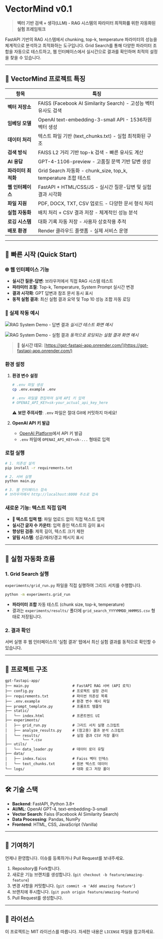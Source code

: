 # VectorMind v0.1

> **벡터 기반 검색 + 생각(LLM) - RAG 시스템의 파라미터 최적화를 위한 자동화된 실험 프레임워크**

FastAPI 기반의 RAG 시스템에서 chunking, top-k, temperature 파라미터의 성능을 체계적으로 분석하고 최적화하는 도구입니다. Grid Search를 통해 다양한 파라미터 조합을 자동으로 테스트하고, 웹 인터페이스에서 실시간으로 결과를 확인하며 최적의 설정을 찾을 수 있습니다.

---

## 🧠 VectorMind 프로젝트 특징

| 항목 | 특징 |
|------|------|
| **벡터 저장소** | FAISS (Facebook AI Similarity Search) - 고성능 벡터 유사도 검색 |
| **임베딩 모델** | OpenAI text-embedding-3-small API - 1536차원 벡터 생성 |
| **데이터 처리** | 텍스트 파일 기반 (text_chunks.txt) - 실험 최적화된 구조 |
| **검색 방식** | FAISS L2 거리 기반 top-k 검색 - 빠른 유사도 계산 |
| **AI 응답** | GPT-4-1106-preview - 고품질 문맥 기반 답변 생성 |
| **파라미터 최적화** | Grid Search 자동화 - chunk_size, top_k, temperature 조합 테스트 |
| **웹 인터페이스** | FastAPI + HTML/CSS/JS - 실시간 질문-답변 및 실험 결과 시각화 |
| **파일 지원** | PDF, DOCX, TXT, CSV 업로드 - 다양한 문서 형식 처리 |
| **실험 자동화** | 배치 처리 + CSV 결과 저장 - 체계적인 성능 분석 |
| **로깅 시스템** | 대화 기록 자동 저장 - 사용자 상호작용 추적 |
| **배포 환경** | Render 클라우드 플랫폼 - 실제 서비스 운영 |

---

## 🚀 빠른 시작 (Quick Start)

### 🌐 웹 인터페이스 기능
- **실시간 질문-답변**: 브라우저에서 직접 RAG 시스템 테스트
- **파라미터 조절**: Top-k, Temperature, System Prompt 실시간 변경
- **결과 시각화**: GPT 답변과 참조 문서 동시 표시
- **동적 실험 결과**: 최신 실험 결과 요약 및 Top 10 성능 조합 자동 로딩

### 📸 실제 작동 예시

![RAG System Demo - 답변 결과](images/스크린샷1.png)
*실시간 테스트 화면 예시*

![RAG System Demo - 실험 결과](images/스크린샷2.png)
*동적으로 로딩되는 실험 결과 화면 예시*

> 🔗 **실시간 데모**: [https://gpt-fastapi-app.onrender.com/](https://gpt-fastapi-app.onrender.com/)

### 환경 설정

1. **환경 변수 설정**
   ```bash
   # .env 파일 생성
   cp .env.example .env
   
   # .env 파일을 편집하여 실제 API 키 입력
   # OPENAI_API_KEY=sk-your_actual_api_key_here
   ```

   ⚠️ **보안 주의사항**: `.env` 파일은 절대 Git에 커밋하지 마세요!

2. **OpenAI API 키 발급**
   - [OpenAI Platform](https://platform.openai.com/api-keys)에서 API 키 발급
   - `.env` 파일에 `OPENAI_API_KEY=sk-...` 형태로 입력

### 로컬 실행
```bash
# 1. 의존성 설치
pip install -r requirements.txt

# 2. 서버 실행
python main.py

# 3. 웹 인터페이스 접속
# 브라우저에서 http://localhost:8000 주소로 접속
```

### 새로운 기능: 텍스트 직접 입력
- **📝 텍스트 입력 탭**: 파일 업로드 없이 직접 텍스트 입력
- **실시간 글자 수 카운터**: 입력 중인 텍스트의 길이 표시
- **향상된 검증**: 제목 길이, 텍스트 크기 제한
- **알림 시스템**: 성공/에러/경고 메시지 표시

---

## 🔬 실험 자동화 흐름

### 1. Grid Search 실행
`experiments/grid_run.py` 파일을 직접 실행하여 그리드 서치를 수행합니다.
```bash
python -m experiments.grid_run
```
- **파라미터 조합** 자동 테스트 (chunk size, top-k, temperature)
- 결과는 `experiments/results/` 폴더에 `grid_search_YYYYMMDD_HHMMSS.csv` 형태로 저장됩니다.

### 2. 결과 확인
서버 실행 후 웹 인터페이스의 '실험 결과' 탭에서 최신 실험 결과를 동적으로 확인할 수 있습니다.

---

## 📁 프로젝트 구조

```
gpt-fastapi-app/
├── main.py                    # FastAPI RAG 서버 (API 로직)
├── config.py                  # 프로젝트 설정 관리
├── requirements.txt           # 파이썬 의존성 목록
├── .env.example               # 환경 변수 예시 파일
├── prompt_template.py         # 프롬프트 템플릿
├── static/
│   └── index.html             # 프론트엔드 UI
├── experiments/
│   ├── grid_run.py            # 그리드 서치 실행 스크립트
│   ├── analyze_results.py     # (참고용) 결과 분석 스크립트
│   └── results/               # 실험 결과 CSV 저장 폴더
│       └── *.csv
├── utils/
│   └── data_loader.py         # 데이터 로더 유틸
├── data/
│   ├── index.faiss            # Faiss 벡터 인덱스
│   └── text_chunks.txt        # 원본 텍스트 데이터
└── logs/                      # 대화 로그 저장 폴더
```

---

## 🛠️ 기술 스택

- **Backend**: FastAPI, Python 3.8+
- **AI/ML**: OpenAI GPT-4, text-embedding-3-small
- **Vector Search**: Faiss (Facebook AI Similarity Search)
- **Data Processing**: Pandas, NumPy
- **Frontend**: HTML, CSS, JavaScript (Vanilla)

---

## 🤝 기여하기

언제나 환영합니다. 이슈를 등록하거나 Pull Request를 보내주세요.

1.  Repository를 Fork합니다.
2.  새로운 기능 브랜치를 생성합니다. (`git checkout -b feature/amazing-feature`)
3.  변경 사항을 커밋합니다. (`git commit -m 'Add amazing feature'`)
4.  브랜치에 푸시합니다. (`git push origin feature/amazing-feature`)
5.  Pull Request를 생성합니다.

---

## 📄 라이선스

이 프로젝트는 MIT 라이선스를 따릅니다. 자세한 내용은 `LICENSE` 파일을 참고하세요.
